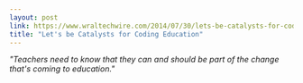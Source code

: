 ```yaml
---
layout: post
link: https://www.wraltechwire.com/2014/07/30/lets-be-catalysts-for-coding-education-14731/
title: "Let's be Catalysts for Coding Education"
---
```


*"Teachers need to know that they can and should be part of the change that's coming to education."*

